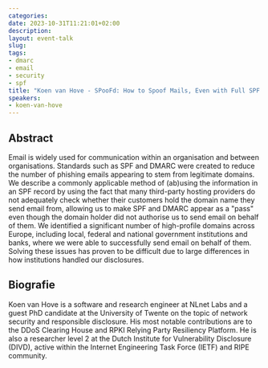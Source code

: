 ```yaml
---
categories:
date: 2023-10-31T11:21:01+02:00
description:
layout: event-talk
slug:
tags:
- dmarc
- email
- security
- spf
title: "Koen van Hove - SPooFd: How to Spoof Mails, Even with Full SPF and DMARC Protection"
speakers:
- koen-van-hove
---
```


## Abstract

Email is widely used for communication within an organisation and between organisations. Standards such as SPF and DMARC were created to reduce the number of phishing emails appearing to stem from legitimate domains. We describe a commonly applicable method of (ab)using the information in an SPF record by using the fact that many third-party hosting providers do not adequately check whether their customers hold the domain name they send email from, allowing us to make SPF and DMARC appear as a "pass" even though the domain holder did not authorise us to send email on behalf of them. We identified a significant number of high-profile domains across Europe, including local, federal and national government institutions and banks, where we were able to successfully send email on behalf of them. Solving these issues has proven to be difficult due to large differences in how institutions handled our disclosures.

## Biografie

Koen van Hove is a software and research engineer at NLnet Labs and a guest PhD candidate at the University of Twente on the topic of network security and responsible disclosure. His most notable contributions are to the DDoS Clearing House and RPKI Relying Party Resiliency Platform. He is also a researcher level 2 at the Dutch Institute for Vulnerability Disclosure (DIVD), active within the Internet Engineering Task Force (IETF) and RIPE community.
